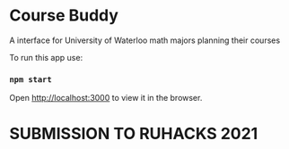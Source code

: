 # Course Buddy

A interface for University of Waterloo math majors planning their courses

To run this app use:

### `npm start`

Open [http://localhost:3000](http://localhost:3000) to view it in the browser.

# SUBMISSION TO RUHACKS 2021
